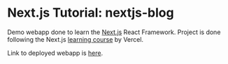 # Next.js Tutorial: nextjs-blog

Demo webapp done to learn the [Next.js](https://nextjs.org/) React Framework. Project is done following the Next.js [learning course](https://nextjs.org/learn/basics/create-nextjs-app) by Vercel.

Link to deployed webapp is [here](https://nextjs-blog-lovat-rho.vercel.app/).
